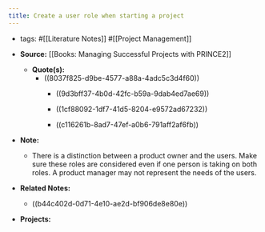 ```yaml
---
title: Create a user role when starting a project
---
```


- tags: #[[Literature Notes]] #[[Project Management]]

- **Source:** [[Books: Managing Successful Projects with PRINCE2]]
	 - **Quote(s):** 
		 - ((8037f825-d9be-4577-a88a-4adc5c3d4f60))
			 - ((9d3bff37-4b0d-42fc-b59a-9dab4ed7ae69))

			 - ((1cf88092-1df7-41d5-8204-e9572ad67232))

			 - ((c116261b-8ad7-47ef-a0b6-791aff2af6fb))

- **Note:**
	 - There is a distinction between a product owner and the users. Make sure these roles are  considered even if one person is taking on both roles. A product manager may not represent the needs of the users.

- **Related Notes:**
	 - ((b44c402d-0d71-4e10-ae2d-bf906de8e80e))

- **Projects:**
